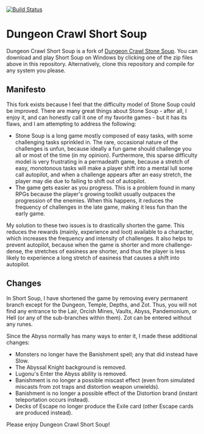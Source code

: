 [![Build Status](https://travis-ci.org/crawl/crawl.svg?branch=master)](https://travis-ci.org/crawl/crawl)

# Dungeon Crawl Short Soup

Dungeon Crawl Short Soup is a fork of [Dungeon Crawl Stone Soup](https://github.com/crawl/crawl). You can download and play Short Soup on Windows by clicking one of the zip files above in this repository. Alternatively, clone this repository and compile for any system you please.

## Manifesto

This fork exists because I feel that the difficulty model of Stone Soup could be improved. There are many great things about Stone Soup - after all, I enjoy it, and can honestly call it one of my favorite games - but it has its flaws, and I am attempting to address the following:

* Stone Soup is a long game mostly composed of easy tasks, with some challenging tasks sprinkled in. The rare, occasional nature of the challenges is unfun, because ideally a fun game should challenge you all or most of the time (in my opinion). Furthermore, this sparse difficulty model is very frustrating in a permadeath game, because a stretch of easy, monotonous tasks will make a player shift into a mental lull some call autopilot, and when a challenge appears after an easy stretch, the player may die due to failing to shift out of autopilot.
* The game gets easier as you progress. This is a problem found in many RPGs because the player's growing toolkit usually outpaces the progression of the enemies. When this happens, it reduces the frequency of challenges in the late game, making it less fun than the early game.

My solution to these two issues is to drastically shorten the game. This reduces the rewards (mainly, experience and loot) available to a character, which increases the frequency and intensity of challenges. It also helps to prevent autopilot, because when the game is shorter and more challenge-dense, the stretches of easiness are shorter, and thus the player is less likely to experience a long stretch of easiness that causes a shift into autopilot.

## Changes

In Short Soup, I have shortened the game by removing every permanent branch except for the Dungeon, Temple, Depths, and Zot. Thus, you will not find any entrance to the Lair, Orcish Mines, Vaults, Abyss, Pandemonium, or Hell (or any of the sub-branches within them). Zot can be entered without any runes.

Since the Abyss normally has many ways to enter it, I made these additional changes:

* Monsters no longer have the Banishment spell; any that did instead have Slow.
* The Abyssal Knight background is removed.
* Lugonu's Enter the Abyss ability is removed.
* Banishment is no longer a possible miscast effect (even from simulated miscasts from zot traps and distortion weapon unwields).
* Banishment is no longer a possible effect of the Distortion brand (instant teleportation occurs instead).
* Decks of Escape no longer produce the Exile card (other Escape cards are produced instead).

Please enjoy Dungeon Crawl Short Soup!
